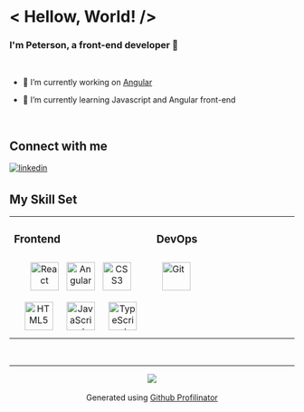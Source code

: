 
 # < Hellow, World! />  

  

 ### I'm Peterson, a front-end developer 🚀  
<br/>

- 🔭 I’m currently working on <a href="https://angular.io/" target="_blank">Angular</a>
  

- 🌱 I’m currently learning Javascript and Angular front-end  
  

<br/>  


 ## Connect with me 


<a href="https://linkedin.com/in/petersonperez" target="_blank">
<img src=https://img.shields.io/badge/linkedin-%231E77B5.svg?&style=for-the-badge&logo=linkedin&logoColor=white alt=linkedin style="margin-bottom: 5px;" />
</a>

<br/>


 ## My Skill Set  
<table><tr><td valign="top" width="33%">



 ### Frontend  
 <div align="center">
<a href="https://reactjs.org/" target="_blank"><img style="margin: 10px" src="https://profilinator.rishav.dev/skills-assets/react-original-wordmark.svg" alt="React" height="50" /></a>
<a href="https://angular.io/"><img src="https://logowik.com/content/uploads/images/179_angular.jpg" alt="Angular" height="50" data-canonical-src="https://profilinator.rishav.dev/skills-assets/angularjs-original.svg" style="max-width: 100%;"></a>
<a href="https://www.w3schools.com/css/" target="_blank"><img style="margin: 10px" src="https://profilinator.rishav.dev/skills-assets/css3-original-wordmark.svg" alt="CSS3" height="50" /></a>  
<a href="https://en.wikipedia.org/wiki/HTML5" target="_blank"><img style="margin: 10px" src="https://profilinator.rishav.dev/skills-assets/html5-original-wordmark.svg" alt="HTML5" height="50" /></a>    
<a href="https://www.javascript.com/" target="_blank"><img style="margin: 10px" src="https://profilinator.rishav.dev/skills-assets/javascript-original.svg" alt="JavaScript" height="50" /></a>  
<a href="https://www.typescriptlang.org/" target="_blank"><img style="margin: 10px" src="https://profilinator.rishav.dev/skills-assets/typescript-original.svg" alt="TypeScript" height="50" /></a>  
<div/>

</td><td valign="top" width="33%">
  
  ### DevOps  
   
<a href="https://github.com/" target="_blank"><img style="margin: 10px" src="https://profilinator.rishav.dev/skills-assets/git-scm-icon.svg" alt="Git" height="50" /></a>  

  
</td></tr></table>  

<br/>  
  
  <hr>
<div align="center">
<img src="https://komarev.com/ghpvc/?username=peterson-perez&&style=flat-square" align="center" />
</div>
  
<br />

<div align="center">Generated using <a href="https://profilinator.rishav.dev/" target="_blank">Github Profilinator</a></div>
